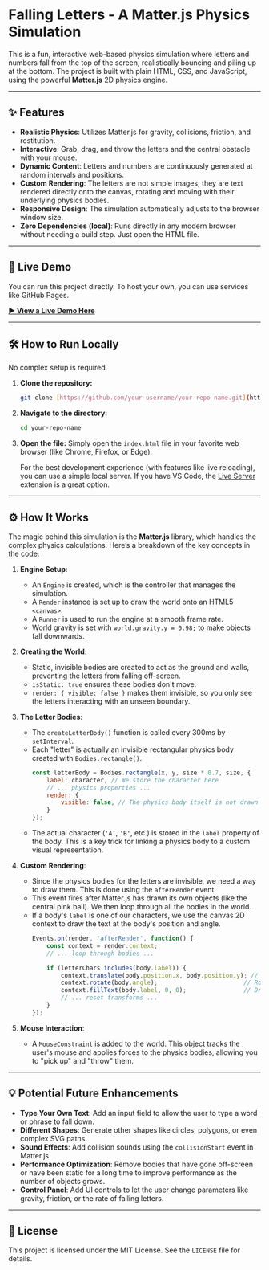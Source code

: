 # Falling Letters - A Matter.js Physics Simulation

This is a fun, interactive web-based physics simulation where letters and numbers fall from the top of the screen, realistically bouncing and piling up at the bottom. The project is built with plain HTML, CSS, and JavaScript, using the powerful **Matter.js** 2D physics engine.

---
## ✨ Features

-   **Realistic Physics**: Utilizes Matter.js for gravity, collisions, friction, and restitution.
-   **Interactive**: Grab, drag, and throw the letters and the central obstacle with your mouse.
-   **Dynamic Content**: Letters and numbers are continuously generated at random intervals and positions.
-   **Custom Rendering**: The letters are not simple images; they are text rendered directly onto the canvas, rotating and moving with their underlying physics bodies.
-   **Responsive Design**: The simulation automatically adjusts to the browser window size.
-   **Zero Dependencies (local)**: Runs directly in any modern browser without needing a build step. Just open the HTML file.

---
## 🚀 Live Demo

You can run this project directly. To host your own, you can use services like GitHub Pages.

**[▶️ View a Live Demo Here](https://nahiiiim.github.io/FallingLetterAnimation/)** 

---
## 🛠️ How to Run Locally

No complex setup is required.

1.  **Clone the repository:**
    ```bash
    git clone [https://github.com/your-username/your-repo-name.git](https://github.com/your-username/your-repo-name.git)
    ```

2.  **Navigate to the directory:**
    ```bash
    cd your-repo-name
    ```

3.  **Open the file:**
    Simply open the `index.html` file in your favorite web browser (like Chrome, Firefox, or Edge).

    For the best development experience (with features like live reloading), you can use a simple local server. If you have VS Code, the [Live Server](https://marketplace.visualstudio.com/items?itemName=ritwickdey.LiveServer) extension is a great option.

---
## ⚙️ How It Works

The magic behind this simulation is the **Matter.js** library, which handles the complex physics calculations. Here’s a breakdown of the key concepts in the code:

1.  **Engine Setup**:
    -   An `Engine` is created, which is the controller that manages the simulation.
    -   A `Render` instance is set up to draw the world onto an HTML5 `<canvas>`.
    -   A `Runner` is used to run the engine at a smooth frame rate.
    -   World gravity is set with `world.gravity.y = 0.98;` to make objects fall downwards.

2.  **Creating the World**:
    -   Static, invisible bodies are created to act as the ground and walls, preventing the letters from falling off-screen.
    -   `isStatic: true` ensures these bodies don't move.
    -   `render: { visible: false }` makes them invisible, so you only see the letters interacting with an unseen boundary.

3.  **The Letter Bodies**:
    -   The `createLetterBody()` function is called every 300ms by `setInterval`.
    -   Each "letter" is actually an invisible rectangular physics body created with `Bodies.rectangle()`.
        ```javascript
        const letterBody = Bodies.rectangle(x, y, size * 0.7, size, {
            label: character, // We store the character here
            // ... physics properties ...
            render: {
                visible: false, // The physics body itself is not drawn
            }
        });
        ```
    -   The actual character (`'A'`, `'B'`, etc.) is stored in the `label` property of the body. This is a key trick for linking a physics body to a custom visual representation.

4.  **Custom Rendering**:
    -   Since the physics bodies for the letters are invisible, we need a way to draw them. This is done using the `afterRender` event.
    -   This event fires after Matter.js has drawn its own objects (like the central pink ball). We then loop through all the bodies in the world.
    -   If a body's `label` is one of our characters, we use the canvas 2D context to draw the text at the body's position and angle.
        ```javascript
        Events.on(render, 'afterRender', function() {
            const context = render.context;
            // ... loop through bodies ...

            if (letterChars.includes(body.label)) {
                context.translate(body.position.x, body.position.y); // Move to the body's position
                context.rotate(body.angle);                        // Rotate to match the body's angle
                context.fillText(body.label, 0, 0);                // Draw the text
                // ... reset transforms ...
            }
        });
        ```

5.  **Mouse Interaction**:
    -   A `MouseConstraint` is added to the world. This object tracks the user's mouse and applies forces to the physics bodies, allowing you to "pick up" and "throw" them.

---
## 💡 Potential Future Enhancements

-   **Type Your Own Text**: Add an input field to allow the user to type a word or phrase to fall down.
-   **Different Shapes**: Generate other shapes like circles, polygons, or even complex SVG paths.
-   **Sound Effects**: Add collision sounds using the `collisionStart` event in Matter.js.
-   **Performance Optimization**: Remove bodies that have gone off-screen or have been static for a long time to improve performance as the number of objects grows.
-   **Control Panel**: Add UI controls to let the user change parameters like gravity, friction, or the rate of falling letters.

---
## 📜 License

This project is licensed under the MIT License. See the `LICENSE` file for details.
